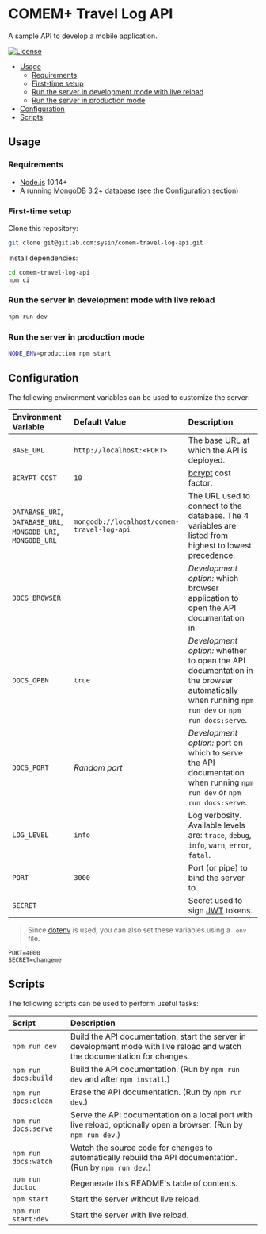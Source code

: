 # COMEM+ Travel Log API

A sample API to develop a mobile application.

[![License](https://img.shields.io/badge/License-MIT-blue.svg)](LICENSE.txt)

<!-- START doctoc generated TOC please keep comment here to allow auto update -->
<!-- DON'T EDIT THIS SECTION, INSTEAD RE-RUN doctoc TO UPDATE -->


- [Usage](#usage)
    - [Requirements](#requirements)
    - [First-time setup](#first-time-setup)
    - [Run the server in development mode with live reload](#run-the-server-in-development-mode-with-live-reload)
    - [Run the server in production mode](#run-the-server-in-production-mode)
- [Configuration](#configuration)
- [Scripts](#scripts)

<!-- END doctoc generated TOC please keep comment here to allow auto update -->



## Usage

### Requirements

* [Node.js][node] 10.14+
* A running [MongoDB][mongodb] 3.2+ database (see the [Configuration](#configuration) section)

### First-time setup

Clone this repository:

```bash
git clone git@gitlab.com:sysin/comem-travel-log-api.git
```

Install dependencies:

```bash
cd comem-travel-log-api
npm ci
```

### Run the server in development mode with live reload

```bash
npm run dev
```

### Run the server in production mode

```bash
NODE_ENV=production npm start
```



## Configuration

The following environment variables can be used to customize the server:

Environment Variable                                         | Default Value                              | Description
:---                                                         | :---                                       | :---
`BASE_URL`                                                   | `http://localhost:<PORT>`                  | The base URL at which the API is deployed.
`BCRYPT_COST`                                                | `10`                                       | [bcrypt][bcrypt] cost factor.
`DATABASE_URI`, `DATABASE_URL`, `MONGODB_URI`, `MONGODB_URL` | `mongodb://localhost/comem-travel-log-api` | The URL used to connect to the database. The 4 variables are listed from highest to lowest precedence.
`DOCS_BROWSER`                                               |                                            | *Development option:* which browser application to open the API documentation in.
`DOCS_OPEN`                                                  | `true`                                     | *Development option:* whether to open the API documentation in the browser automatically when running `npm run dev` or `npm run docs:serve`.
`DOCS_PORT`                                                  | *Random port*                              | *Development option:* port on which to serve the API documentation when running `npm run dev` or `npm run docs:serve`.
`LOG_LEVEL`                                                  | `info`                                     | Log verbosity. Available levels are: `trace`, `debug`, `info`, `warn`, `error`, `fatal`.
`PORT`                                                       | `3000`                                     | Port (or pipe) to bind the server to.
`SECRET`                                                     |                                            | Secret used to sign [JWT][jwt] tokens.

> Since [dotenv][dotenv] is used, you can also set these variables using a `.env` file.

```
PORT=4000
SECRET=changeme
```



## Scripts

The following scripts can be used to perform useful tasks:

Script               | Description
:---                 | :---
`npm run dev`        | Build the API documentation, start the server in development mode with live reload and watch the documentation for changes.
`npm run docs:build` | Build the API documentation. (Run by `npm run dev` and after `npm install`.)
`npm run docs:clean` | Erase the API documentation. (Run by `npm run dev`.)
`npm run docs:serve` | Serve the API documentation on a local port with live reload, optionally open a browser. (Run by `npm run dev`.)
`npm run docs:watch` | Watch the source code for changes to automatically rebuild the API documentation. (Run by `npm run dev`.)
`npm run doctoc`     | Regenerate this README's table of contents.
`npm start`          | Start the server without live reload.
`npm run start:dev`  | Start the server with live reload.




[bcrypt]: https://en.wikipedia.org/wiki/Bcrypt
[dotenv]: https://www.npmjs.com/package/dotenv
[jwt]: https://jwt.io
[mongodb]: https://www.mongodb.com
[node]: https://nodejs.org/
